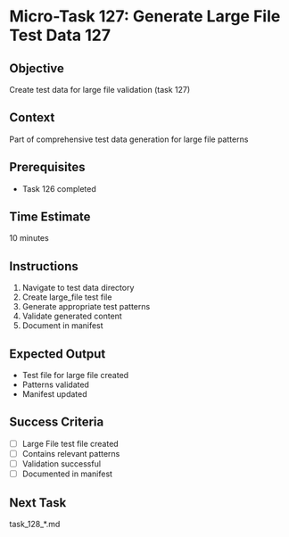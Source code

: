 # Micro-Task 127: Generate Large File Test Data 127

## Objective
Create test data for large file validation (task 127)

## Context
Part of comprehensive test data generation for large file patterns

## Prerequisites
- Task 126 completed

## Time Estimate
10 minutes

## Instructions
1. Navigate to test data directory
2. Create large_file test file
3. Generate appropriate test patterns
4. Validate generated content
5. Document in manifest

## Expected Output
- Test file for large file created
- Patterns validated
- Manifest updated

## Success Criteria
- [ ] Large File test file created
- [ ] Contains relevant patterns
- [ ] Validation successful
- [ ] Documented in manifest

## Next Task
task_128_*.md